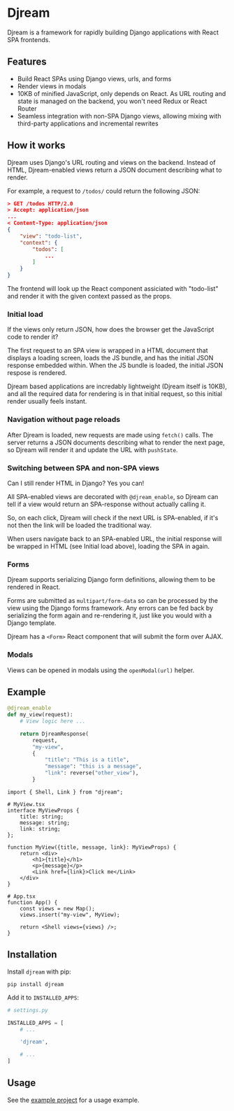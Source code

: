 # Djream

Djream is a framework for rapidly building Django applications with React SPA frontends.

## Features

- Build React SPAs using Django views, urls, and forms
- Render views in modals
- 10KB of minified JavaScript, only depends on React. As URL routing and state is managed on the backend, you won't need Redux or React Router
- Seamless integration with non-SPA Django views, allowing mixing with third-party applications and incremental rewrites

## How it works

Djream uses Django's URL routing and views on the backend. Instead of HTML, Djream-enabled views return a JSON document describing what to render.

For example, a request to `/todos/` could return the following JSON:

```json
> GET /todos HTTP/2.0
> Accept: application/json
...
< Content-Type: application/json
{
    "view": "todo-list",
    "context": {
        "todos": [
            ...
        ]
    }
}
```

The frontend will look up the React component assiciated with "todo-list" and render it with the given context passed as the props.

### Initial load

If the views only return JSON, how does the browser get the JavaScript code to render it?

The first request to an SPA view is wrapped in a HTML document that displays a loading screen, loads the JS bundle, and has the initial JSON response embedded within. When the JS bundle is loaded, the initial JSON respose is rendered.

Djream based applications are incredably lightweight (Djream itself is 10KB), and all the required data for rendering is in that initial request, so this initial render usually feels instant.

### Navigation without page reloads

After Djream is loaded, new requests are made using `fetch()` calls. The server returns a JSON documents describing what to render the next page, so Djream will render it and update the URL with `pushState`.

### Switching between SPA and non-SPA views

Can I still render HTML in Django? Yes you can!

All SPA-enabled views are decorated with `@djream_enable`, so Djream can tell if a view would return an SPA-response without actually calling it.

So, on each click, Djream will check if the next URL is SPA-enabled, if it's not then the link will be loaded the traditional way.

When users navigate back to an SPA-enabled URL, the initial response will be wrapped in HTML (see Initial load above), loading the SPA in again.

### Forms

Djream supports serializing Django form definitions, allowing them to be rendered in React.

Forms are submitted as `multipart/form-data` so can be processed by the view using the Django forms framework. Any errors can be fed back by serializing the form again and re-rendering it, just like you would with a Django template.

Djream has a `<Form>` React component that will submit the form over AJAX.

### Modals

Views can be opened in modals using the `openModal(url)` helper.



## Example

```python
@djream_enable
def my_view(request):
    # View logic here ...

    return DjreamResponse(
        request,
        "my-view",
        {
            "title": "This is a title",
            "message": "this is a message",
            "link": reverse("other_view"),
        }
```

```tsx
import { Shell, Link } from "djream";

# MyView.tsx
interface MyViewProps {
    title: string;
    message: string;
    link: string;
};

function MyView({title, message, link}: MyViewProps) {
    return <div>
        <h1>{title}</h1>
        <p>{message}</p>
        <Link href={link}>Click me</Link>
    </div>
}

# App.tsx
function App() {
    const views = new Map();
    views.insert("my-view", MyView);

    return <Shell views={views} />;
}
```

## Installation

Install `djream` with pip:

    pip install djream

Add it to `INSTALLED_APPS`:

```python
# settings.py

INSTALLED_APPS = [
    # ...

    'djream',

    # ...
]

```

## Usage

See the [example project](https://github.com/kaedroho/djream/tree/main/example) for a usage example.

